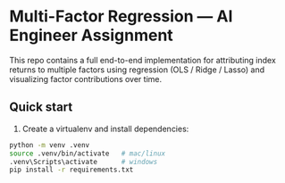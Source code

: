 # Multi-Factor Regression — AI Engineer Assignment

This repo contains a full end-to-end implementation for attributing index returns to multiple factors using regression (OLS / Ridge / Lasso) and visualizing factor contributions over time.

## Quick start

1. Create a virtualenv and install dependencies:

```bash
python -m venv .venv
source .venv/bin/activate   # mac/linux
.venv\Scripts\activate      # windows
pip install -r requirements.txt
